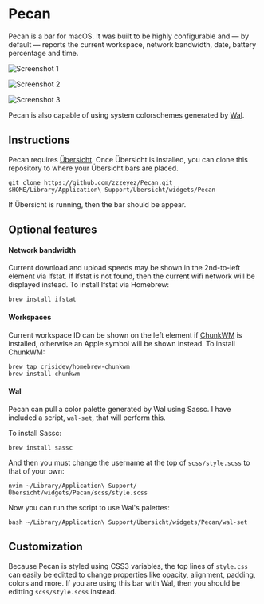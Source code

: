 # Pecan
Pecan is a bar for macOS.  It was built to be highly configurable and — by default — reports the current workspace, network bandwidth, date, battery percentage and time.

![Screenshot 1](https://github.com/zzzeyez/Pecan/blob/master/screenshots/3.jpg)

![Screenshot 2](https://github.com/zzzeyez/Pecan/blob/master/screenshots/4.jpg)

![Screenshot 3](https://github.com/zzzeyez/Pecan/blob/master/screenshots/2.jpg)

Pecan is also capable of using system colorschemes generated by [Wal](https://github.com/dylanaraps/pywal).

## Instructions

Pecan requires [Übersicht](http://tracesof.net/uebersicht/).  Once Übersicht is installed, you can clone this repository to where your Übersicht bars are placed.

```
git clone https://github.com/zzzeyez/Pecan.git $HOME/Library/Application\ Support/Übersicht/widgets/Pecan
```

If Übersicht is running, then the bar should be appear.

## Optional features

#### Network bandwidth
Current download and upload speeds may be shown in the 2nd-to-left element via Ifstat.  If Ifstat is not found, then the current wifi network will be displayed instead.  To install Ifstat via Homebrew:

```
brew install ifstat
```

#### Workspaces
Current workspace ID can be shown on the left element if [ChunkWM](https://github.com/koekeishiya/chunkwm) is installed, otherwise an Apple symbol will be shown instead.  To install ChunkWM:

```
brew tap crisidev/homebrew-chunkwm
brew install chunkwm
````

#### Wal
Pecan can pull a color palette generated by Wal using Sassc.  I have included a script, `wal-set`, that will perform this.

To install Sassc:
```
brew install sassc
```

And then you must change the username at the top of `scss/style.scss` to that of your own:
```
nvim ~/Library/Application\ Support/Übersicht/widgets/Pecan/scss/style.scss
```

Now you can run the script to use Wal's palettes:
```
bash ~/Library/Application\ Support/Übersicht/widgets/Pecan/wal-set
```

## Customization
Because Pecan is styled using CSS3 variables, the top lines of `style.css` can easily be editted to change properties like opacity, alignment, padding, colors and more.  If you are using this bar with Wal, then you should be editting `scss/style.scss` instead.
